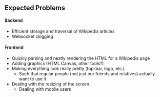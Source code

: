 ## Expected Problems

#### Backend
- Efficient storage and traversal of Wikipedia articles
- Websocket clogging

#### Frontend
- Quickly parsing and neatly rendering the HTML for a Wikipedia page
- Adding graphics (HTML Canvas, other tools?)
- Making everything look really pretty (top-bar, logo, etc.)
  - Such that regular people (not just our friends and relatives) actually want to use it
- Dealing with the resizing of the screen
  - Dealing with mobile users
